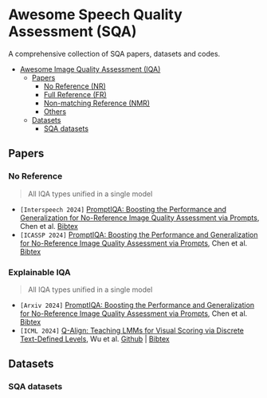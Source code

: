 # Awesome Speech Quality Assessment (SQA)

A comprehensive collection of SQA papers, datasets and codes.

- [Awesome Image Quality Assessment (IQA)](#awesome-speech-quality-assessment-sqa)
  - [Papers](#papers)
    - [No Reference (NR)](#no-reference-nr)
    - [Full Reference (FR)](#full-reference-fr)
    - [Non-matching Reference (NMR)](#non-matching-reference-nmr)
    - [Others](#others)
  - [Datasets](#datasets)
    - [SQA datasets](#sqa-datasets)
  
## Papers

### No Reference
>
> All IQA types unified in a single model

- `[Interspeech 2024]` [PromptIQA: Boosting the Performance and Generalization for No-Reference Image Quality Assessment via Prompts](https://arxiv.org/abs/2403.04993), Chen et al. [Bibtex](./iqa_ref.bib#L931-L938)
- `[ICASSP 2024]` [PromptIQA: Boosting the Performance and Generalization for No-Reference Image Quality Assessment via Prompts](https://arxiv.org/abs/2403.04993), Chen et al. [Bibtex](./iqa_ref.bib#L931-L938)

### Explainable IQA
>
> All IQA types unified in a single model

- `[Arxiv 2024]` [PromptIQA: Boosting the Performance and Generalization for No-Reference Image Quality Assessment via Prompts](https://arxiv.org/abs/2403.04993), Chen et al. [Bibtex](./iqa_ref.bib#L931-L938)
- `[ICML 2024]` [Q-Align: Teaching LMMs for Visual Scoring via Discrete Text-Defined Levels](https://arxiv.org/abs/2312.17090), Wu et al. [Github](https://github.com/TianheWu/MLLMs-for-IQA) | [Bibtex](./iqa_ref.bib#L867-L874)

## Datasets

### SQA datasets

